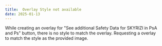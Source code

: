 ```yaml
---
title:  Overlay Style not available
date: 2025-01-13
---
```


While creating an overlay for "See additional Safety Data for SKYRIZI in PsA and Ps" button, there is no style to match the overlay. Requesting a overlay to match the style as the provided image.
